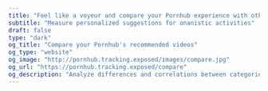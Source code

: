 ```yaml
---
title: "Feel like a voyeur and compare your Pornhub experience with others"
subtitle: "Measure personalized suggestions for onanistic activities"
draft: false
type: "dark"
og_title: "Compare your Pornhub's recommended videos"
og_type: "website"
og_image: "http://pornhub.tracking.exposed/images/compare.jpg" 
og_url: "https://pornhub.tracking.exposed/compare"
og_description: "Analyze differences and correlations between categories and the personalized experiencesm, even if nobody uses or abuses PH anymore ;) Let's get some independent insights"
---
```


<div class="compared"></div>


<script src="/js/global.js"></script>
<script src="/js/public.js"></script>

<script>
$(document).ready(function() {
    initCompare();
});
</script>
